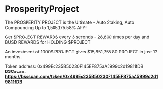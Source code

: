 # ProsperityProject

The PROSPERITY PROJECT is the Ultimate - Auto Staking, Auto Compounding Up to 1,585,175.58% APY!

Get $PROJECT REWARDS every 3 seconds - 28,800 times per day and BUSD REWARDS for HOLDING $PROJECT

An investment of 1000$ PROJECT gives $15,851,755.80 PROJECT in just 12 months.

Token address: 0x499Ec235B50230F145EF875aA5999c2d19811fDB
**BSCscan: https://bscscan.com/token/0x499Ec235B50230F145EF875aA5999c2d19811fDB**
